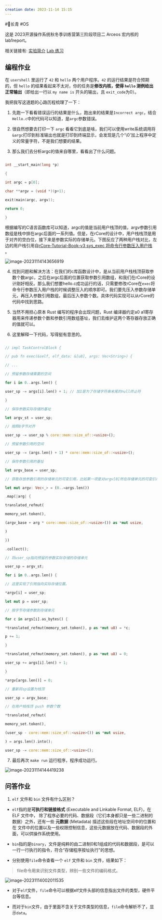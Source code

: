 ```yaml
---
creation date: 2023-11-14 15:15 
---
```

#🌲长青 #OS 


这是 2023开源操作系统秋冬季训练营第三阶段项目二 Arceos 宏内核的 lab1report。

相关链接有:
[实验简介](https://scpointer.github.io/rcore2oscomp/)  [Lab 练习](https://scpointer.github.io/rcore2oscomp/docs/lab1/exercise.html)

## 编程作业

  

在 `usershell` 里运行了 `42` 和 `hello` 两个用户程序。`42` 的运行结果是符合预期的，但 `hello` 的结果看起来不太对，你的任务是**修改内核，使得 `hello` 测例给出正常输出**（即给出一行以 `my name is` 开头的输出，且 `exit_code`为0）。

  

我把我写这道题的心路历程梳理了一下：

  

1. 先跑一下看看错误运行的结果是什么，跑出来的结果是`Incorrect argc`，结合`Hello.c`中的代码可以知道，是`argc`参数错误。

  

2. 很自然想要去打印一下 `argc` 看看它到底是啥，我们可以使用write系统调用将`&argc`打印到标准输出也就是打印到终端显示，会发现是几个'\0'加上程序中定义的常量字符，不是我们想要的结果。

  

3. 那么我们去分析argc的值来自哪里，看看出了什么问题。

  

```c

int __start_main(long *p)

{

int argc = p[0];

char **argv = (void *)(p+1);

exit(main(argc, argv));

return 0;

}

```

  

根据编写的C语言函数库可以知道，argc的值是当前用户栈顶的值，argv参数引用数组是栈中排在argc后面的一系列值。但是，在rCore的设计中，用户栈栈顶是用于对齐的空白位，接下来是参数实际的存储单元。下图反应了两种用户栈对比，左边的用户栈引用自[rCore-Tutorial-Book-v3 sys_exec 将命令行参数压入用户栈](https://rcore-os.cn/rCore-Tutorial-Book-v3/chapter7/3cmdargs-and-redirection.html#sys-exec) 。

  

![image-20231114143656919](https://jgox-image-1316409677.cos.ap-guangzhou.myqcloud.com/image-20231114143656919.png)

  

4. 找到问题和解决方法：在我们的c库函数设计中，是从当前用户栈栈顶获取参数个数argc，之后在argc后面的位置获取参数引用数组，和我们在rCore的设计刚好相反。那么我们想要hello.c成功运行的话，只需要修改rCore在`exec`将命令行参数压入用户栈的时候调整压入的顺序即可。我们要先压入参数存储单元，再压入参数引用数组，最后压入参数个数。具体代码实现可以从rCore的代码中找到思路。

  

5. 当然不用担心原本 Rust 编写的程序会出现问题，Rust 编译器约定a0 a1寄存器用来传递参数个数和参数引用数组基址，我们去维护这两个寄存器存放正确的值就可以。

  

6. 这里解释一下代码，写得挺有意思的。

  

```rust

// impl TaskControlBlock {

// pub fn exec(&self, elf_data: &[u8], args: Vec<String>) {

// ...

// 预留参数存储需要的空间

for i in 0..args.len() {

user_sp -= args[i].len() + 1; // 加1是为了存储字符串末尾的null终止符

}

// 保存参数实际存储的基址

let argv_st = user_sp;

// 按照8字节对齐

user_sp -= user_sp % core::mem::size_of::<usize>();

// 预留参数引用的空间

user_sp -= (args.len() + 1) * core::mem::size_of::<usize>();

// 保存参数引用的基址

let argv_base = user_sp;

// 获取存放参数引用的存储单元的可变引用，比如第一项是对argv[0]所在存储单元的可变引用，后续我们需要修改其中的值指向argv[0]参数真实存储的地址。

let mut argv: Vec<_> = (0..=args.len())

.map(|arg| {

translated_refmut(

memory_set.token(),

(argv_base + arg * core::mem::size_of::<usize>()) as *mut usize,

)

})

.collect();

// 将user_sp指向预留的参数实际存储的存储单元

user_sp = argv_st;

for i in 0..args.len() {

// 这里实现了引用指向实际存储位置。

*argv[i] = user_sp;

let mut p = user_sp;

// 按字节存储参数到存储单元

for c in args[i].as_bytes() {

*translated_refmut(memory_set.token(), p as *mut u8) = *c;

p += 1;

}

*translated_refmut(memory_set.token(), p as *mut u8) = 0;

user_sp += args[i].len() + 1;

}

*argv[args.len()] = 0;

// 重新将sp设置为栈顶

user_sp = argv_base;

// 在用户栈栈顶 push 参数个数

*translated_refmut(

memory_set.token(),

(user_sp - core::mem::size_of::<usize>()) as *mut usize,

) = args.len().into();

user_sp -= core::mem::size_of::<usize>();

```

  

7. 最后再次 `make run` 运行程序，程序成功运行。

  

![image-20231114144419238](https://jgox-image-1316409677.cos.ap-guangzhou.myqcloud.com/blog/image-20231114144419238.png)

  

## 问答作业

  

1. `elf` 文件和 `bin` 文件有什么区别？

  

- `elf`指的是**可执行和链接格式** (Executable and Linkable Format, ELF)，在 ELF 文件中， 除了程序必要的代码、数据段（它们本身都只是一些二进制的数据）之外，还有一些 **元数据** (Metadata) 描述这些段在地址空间中的位置和在 文件中的位置以及一些权限控制信息，这些元数据放在代码、数据段的外面，可以供操作系统使用。

- `bin`指的是`binary`，文件是纯粹的由二进制0和1组成的代码和数据段，是可以一行一行执行的指令，符合“存储程序按址执行”的思想。

- 分别使用`file`命令查看一个 `elf` 文件和 `bin` 文件，结果如下：

  

> file命令用来识别文件类型，辨别一些文件的编码格式。

  

![image-20231114002011535](https://jgox-image-1316409677.cos.ap-guangzhou.myqcloud.com/blog/image-20231114002011535.png)

  

- 对于`elf`文件，`file`命令可以根据elf文件头部的信息指出文件的类型，硬件平台等信息。

- 而对于`bin`文件，由于里面不含关于文件类型的信息，`file`命令解析不了，显示`data`。






